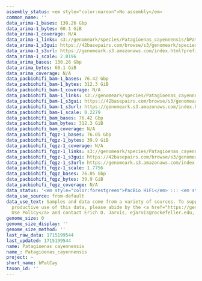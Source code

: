 ```yaml
---
assembly_status: <em style="color:maroon">No assembly</em>
common_name: ''
data_arima-1_bases: 130.26 Gbp
data_arima-1_bytes: 60.1 GiB
data_arima-1_coverage: N/A
data_arima-1_links: s3://genomeark/species/Patagioenas_cayennensis/bPatCay1/genomic_data/arima/<br>
data_arima-1_s3gui: https://42basepairs.com/browse/s3/genomeark/species/Patagioenas_cayennensis/bPatCay1/genomic_data/arima/
data_arima-1_s3url: https://genomeark.s3.amazonaws.com/index.html?prefix=species/Patagioenas_cayennensis/bPatCay1/genomic_data/arima/
data_arima-1_scale: 2.0196
data_arima_bases: 130.26 Gbp
data_arima_bytes: 60.1 GiB
data_arima_coverage: N/A
data_pacbiohifi_bam-1_bases: 76.42 Gbp
data_pacbiohifi_bam-1_bytes: 312.3 GiB
data_pacbiohifi_bam-1_coverage: N/A
data_pacbiohifi_bam-1_links: s3://genomeark/species/Patagioenas_cayennensis/bPatCay1/genomic_data/pacbio_hifi/<br>
data_pacbiohifi_bam-1_s3gui: https://42basepairs.com/browse/s3/genomeark/species/Patagioenas_cayennensis/bPatCay1/genomic_data/pacbio_hifi/
data_pacbiohifi_bam-1_s3url: https://genomeark.s3.amazonaws.com/index.html?prefix=species/Patagioenas_cayennensis/bPatCay1/genomic_data/pacbio_hifi/
data_pacbiohifi_bam-1_scale: 0.2279
data_pacbiohifi_bam_bases: 76.42 Gbp
data_pacbiohifi_bam_bytes: 312.3 GiB
data_pacbiohifi_bam_coverage: N/A
data_pacbiohifi_fqgz-1_bases: 76.05 Gbp
data_pacbiohifi_fqgz-1_bytes: 39.9 GiB
data_pacbiohifi_fqgz-1_coverage: N/A
data_pacbiohifi_fqgz-1_links: s3://genomeark/species/Patagioenas_cayennensis/bPatCay1/genomic_data/pacbio_hifi/<br>
data_pacbiohifi_fqgz-1_s3gui: https://42basepairs.com/browse/s3/genomeark/species/Patagioenas_cayennensis/bPatCay1/genomic_data/pacbio_hifi/
data_pacbiohifi_fqgz-1_s3url: https://genomeark.s3.amazonaws.com/index.html?prefix=species/Patagioenas_cayennensis/bPatCay1/genomic_data/pacbio_hifi/
data_pacbiohifi_fqgz-1_scale: 1.7756
data_pacbiohifi_fqgz_bases: 76.05 Gbp
data_pacbiohifi_fqgz_bytes: 39.9 GiB
data_pacbiohifi_fqgz_coverage: N/A
data_status: '<em style="color:forestgreen">PacBio HiFi</em> ::: <em style="color:forestgreen">Arima</em>'
data_use_source: from-default
data_use_text: Samples and data come from a variety of sources. To support fair and
  productive use of this data, please abide by the <a href="https://genome10k.soe.ucsc.edu/data-use-policies/">Data
  Use Policy</a> and contact Erich D. Jarvis, ejarvis@rockefeller.edu, with any questions.
genome_size: 0
genome_size_display: ''
genome_size_method: ''
last_raw_data: 1715199544
last_updated: 1715199544
name: Patagioenas cayennensis
name_: Patagioenas_cayennensis
project: ~
short_name: bPatCay
taxon_id: ''
---
```

